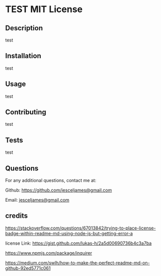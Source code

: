 # TEST MIT License

## Description                          
test           
           
## Installation
test
           
## Usage
test

## Contributing 
test  

## Tests 
test

## Questions
For any additional questions, contact me at: 

 Github: https://github.com/jesceljames@gmail.com 

 Email: jesceljames@gmail.com

## credits

https://stackoverflow.com/questions/67013842/trying-to-place-license-badge-within-readme-md-using-node-js-but-getting-error-a

license Link: https://gist.github.com/lukas-h/2a5d00690736b4c3a7ba

https://www.npmjs.com/package/inquirer

https://medium.com/swlh/how-to-make-the-perfect-readme-md-on-github-92ed5771c061
